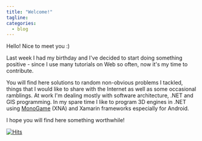 ```yaml
---
title: "Welcome!"
tagline: 
categories:
  - blog
---
```


Hello! Nice to meet you :)

Last week I had my birthday and I've decided to start doing something positive - since I use many tutorials on Web so often, now it's my time to contribute.

You will find here solutions to random non-obvious problems I tackled, things that I would like to share with the Internet as well as some occasional ramblings. At work I'm dealing mostly with software architecture, .NET and GIS programming. In my spare time I like to program 3D engines in .NET using [MonoGame](https://www.monogame.net/) (XNA) and Xamarin frameworks especially for Android.

I hope you will find here something worthwhile!

[![Hits](https://hits.seeyoufarm.com/api/count/incr/badge.svg?url=https%3A%2F%2Fkonradzaba.github.io%2Fblog%2Fintro%2F&count_bg=%2379C83D&title_bg=%23555555&icon=&icon_color=%23E7E7E7&title=hits&edge_flat=false)](https://hits.seeyoufarm.com)
